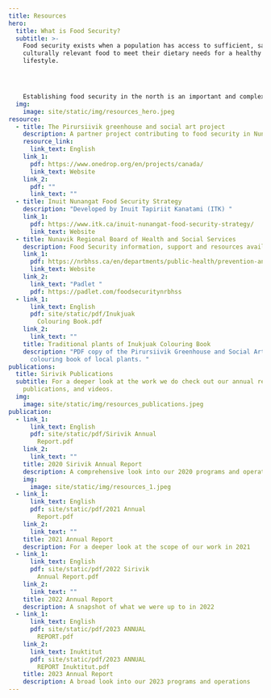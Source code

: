```yaml
---
title: Resources
hero:
  title: What is Food Security?
  subtitle: >-
    Food security exists when a population has access to sufficient, safe and
    culturally relevant food to meet their dietary needs for a healthy
    lifestyle.




    Establishing food security in the north is an important and complex task.  We compiled several documents on the topic so you can learn more.
  img:
    image: site/static/img/resources_hero.jpeg
resource:
  - title: The Pirursiivik greenhouse and social art project
    description: A partner project contributing to food security in Nunavik
    resource_link:
      link_text: English
    link_1:
      pdf: https://www.onedrop.org/en/projects/canada/
      link_text: Website
    link_2:
      pdf: ""
      link_text: ""
  - title: Inuit Nunangat Food Security Strategy
    description: "Developed by Inuit Tapiriit Kanatami (ITK) "
    link_1:
      pdf: https://www.itk.ca/inuit-nunangat-food-security-strategy/
      link_text: Website
  - title: Nunavik Regional Board of Health and Social Services
    description: Food Security information, support and resources available for Nunavimmiut
    link_1:
      pdf: https://nrbhss.ca/en/departments/public-health/prevention-and-health-promotion/food-security
      link_text: Website
    link_2:
      link_text: "Padlet "
      pdf: https://padlet.com/foodsecuritynrbhss
  - link_1:
      link_text: English
      pdf: site/static/pdf/Inukjuak
        Colouring Book.pdf
    link_2:
      link_text: ""
    title: Traditional plants of Inukjuak Colouring Book
    description: "PDF copy of the Pirursiivik Greenhouse and Social Art Project's
      colouring book of local plants. "
publications:
  title: Sirivik Publications
  subtitle: For a deeper look at the work we do check out our annual reports,
    publications, and videos.
  img:
    image: site/static/img/resources_publications.jpeg
publication:
  - link_1:
      link_text: English
      pdf: site/static/pdf/Sirivik Annual
        Report.pdf
    link_2:
      link_text: ""
    title: 2020 Sirivik Annual Report
    description: A comprehensive look into our 2020 programs and operations
    img:
      image: site/static/img/resources_1.jpeg
  - link_1:
      link_text: English
      pdf: site/static/pdf/2021 Annual
        Report.pdf
    link_2:
      link_text: ""
    title: 2021 Annual Report
    description: For a deeper look at the scope of our work in 2021
  - link_1:
      link_text: English
      pdf: site/static/pdf/2022 Sirivik
        Annual Report.pdf
    link_2:
      link_text: ""
    title: 2022 Annual Report
    description: A snapshot of what we were up to in 2022
  - link_1:
      link_text: English
      pdf: site/static/pdf/2023 ANNUAL
        REPORT.pdf
    link_2:
      link_text: Inuktitut
      pdf: site/static/pdf/2023 ANNUAL
        REPORT Inuktitut.pdf
    title: 2023 Annual Report
    description: A broad look into our 2023 programs and operations
---
```

